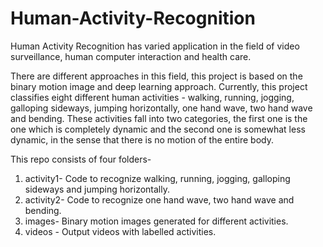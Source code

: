 # Human-Activity-Recognition

Human Activity Recognition has varied application in the field of video surveillance, human computer interaction and health care.

There are different approaches in this field, this project is based on the binary motion image and deep learning approach. Currently, this project classifies eight different human activities - walking, running, jogging, galloping sideways, jumping horizontally, one hand wave, two hand wave and bending. These activities fall into two categories, the first one is the one which is completely dynamic and the second one is somewhat less dynamic, in the sense that there is no motion of the entire body.

This repo consists of four folders-
1.	activity1- Code to recognize walking, running, jogging, galloping sideways and jumping horizontally.
2.	activity2- Code to recognize one hand wave, two hand wave and bending.
3.	images- Binary motion images generated for different activities.
4.	videos - Output videos with labelled activities.
